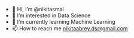 - 👋 Hi, I’m @nikitasmal
- 👀 I’m interested in Data Science
- 🌱 I’m currently learning Machine Learning
- 📫 How to reach me nikitaabrey.ds@gmail.com
